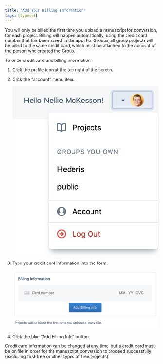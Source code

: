 ```yaml
---
title: "Add Your Billing Information"
tags: [typeset]
---
```

 
<html><body><section data-type="chapter" class="hsecchapter" data-hederis-type="hsecchapter" id="billing-info" data-pi-attrs="id: billing-info; data-tags: typeset;" role="doc-chapter" data-tags="typeset" data-author-name=" " data-book-title=" " title="Add Your Billing Information"><p class="hblkp" data-hederis-type="hblkp" id="pDYH2KDnY">You will only be billed the first time you upload a manuscript for conversion, for each project. Billing will happen automatically, using the credit card number that has been saved in the app. For Groups, all group projects will be billed to the same credit card, which must be attached to the account of the person who created the Group.</p><p class="hblkp" data-hederis-type="hblkp" id="pPt0ST7cV">To enter credit card and billing information:</p><ol class="hwprnumlist" data-hederis-type="hwprnumlist" id="pTgQxsfgE"><li class="hblkoli" data-hederis-type="hblkoli" id="liJkrxNiSf"><p class="hblkoli" data-hederis-type="hblklip" id="ptkKFqGUv">Click the profile icon at the top right of the screen.</p></li><li class="hblkoli" data-hederis-type="hblkoli" id="li5Q3Eb4i0"><p class="hblkoli" data-hederis-type="hblklip" id="pzEukXYyF">Click the &#8220;account&#8221; menu item.</p><img data-hederis-type="hblkimg" class="hblkimg" id="phLHsBMct" src="/images/billing1.png" data-img-src="/images/billing1.png"/></li><li class="hblkoli" data-hederis-type="hblkoli" id="li0rTQOZZb"><p class="hblkoli" data-hederis-type="hblklip" id="poMcpEI7N">Type your credit card information into the form.</p><img data-hederis-type="hblkimg" class="hblkimg" id="pgFlssNnr" src="/images/billing2.png" data-img-src="/images/billing2.png"/></li><li class="hblkoli" data-hederis-type="hblkoli" id="liClCIkeoP"><p class="hblkoli" data-hederis-type="hblklip" id="pe5s0xCWV">Click the blue &#8220;Add Billing Info&#8221; button.</p></li></ol><p class="hblkp" data-hederis-type="hblkp" id="phUOFBZyJ">Credit card information can be changed at any time, but a credit card must be on file in order for the manuscript conversion to proceed successfully (excluding first-free or other types of free projects).</p></section></body></html>

